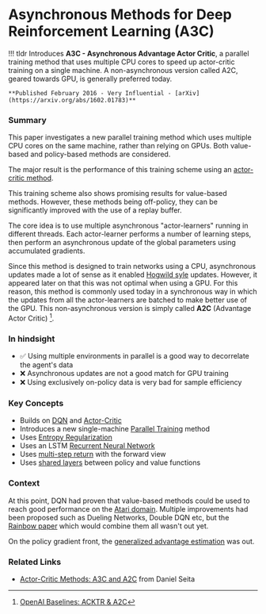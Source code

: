 # Asynchronous Methods for Deep Reinforcement Learning (A3C)


!!! tldr
    Introduces **A3C - Asynchronous Advantage Actor Critic**, a  parallel training method that uses multiple CPU cores to speed up actor-critic training on a single machine. A non-asynchronous version called A2C, geared towards GPU, is generally preferred today.
     
    **Published February 2016 - Very Influential - [arXiv](https://arxiv.org/abs/1602.01783)**

### Summary
This paper investigates a new parallel training method which uses multiple CPU cores on the same machine, rather than relying on GPUs. Both value-based and policy-based methods are considered. 

The major result is the performance of this training scheme using an [actor-critic method](actor-critic.md).

This training scheme also shows promising results for value-based methods. However, these methods being off-policy, they can be significantly improved with the use of a replay buffer. 

The core idea is to use multiple asynchronous "actor-learners" running in different threads. Each actor-learner performs a number of learning steps, then perform an asynchronous update of the global parameters using accumulated gradients. 

Since this method is designed to train networks using a CPU, asynchronous updates made a lot of sense as it enabled [Hogwild syle](hogwild.md) updates. However, it appeared later on that this was not optimal when using a GPU. For this reason, this method is commonly used today in a synchronous way in which the updates from all the actor-learners are batched to make better use of the GPU. This non-asynchronous version is simply called **A2C** (Advantage Actor Critic) [^openai-acktr-a2c].

### In hindsight
- ✅ Using multiple environments in parallel is a good way to decorrelate the agent's data
- ❌ Asynchronous updates are not a good match for GPU training
- ❌ Using exclusively on-policy data is very bad for sample efficiency

### Key Concepts
- Builds on [DQN](dqn.md) and [Actor-Critic](actor-critic.md) 
- Introduces a new single-machine [Parallel Training](parallel-training.md) method
- Uses [Entropy Regularization](entropy-regularization.md)
- Uses an LSTM [Recurrent Neural Network](rnn.md)
- Uses [multi-step return](n-step-return.md) with the forward view
- Uses [shared layers](shared-layers.md) between policy and value functions

### Context
At this point, DQN had proven that value-based methods could be used to reach good performance on the [Atari domain](atari-benchmark). Multiple improvements had been proposed such as Dueling Networks, Double DQN etc, but the [Rainbow paper](rainbow) which would combine them all wasn't out yet.

On the policy gradient front, the [generalized advantage estimation](gae.md) was out.

### Related Links
- [Actor-Critic Methods: A3C and A2C](https://danieltakeshi.github.io/2018/06/28/a2c-a3c/) from Daniel Seita

[^openai-acktr-a2c]: [OpenAI Baselines: ACKTR & A2C](https://openai.com/blog/baselines-acktr-a2c/)